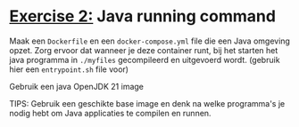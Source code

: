 # [Exercise 2:](https://kuleuven-diepenbeek.github.io/cloud-course/applicatiecolleges/docker_build_files/#exercise-2) Java running command

Maak een `Dockerfile` en een `docker-compose.yml` file die een Java omgeving opzet.
Zorg ervoor dat wanneer je deze container runt, bij het starten het java programma in `./myfiles` gecompileerd en uitgevoerd wordt. (gebruik hier een `entrypoint.sh` file voor)

Gebruik een java OpenJDK 21 image

TIPS: Gebruik een geschikte base image en denk na welke programma's je nodig hebt om Java applicaties te compilen en runnen.